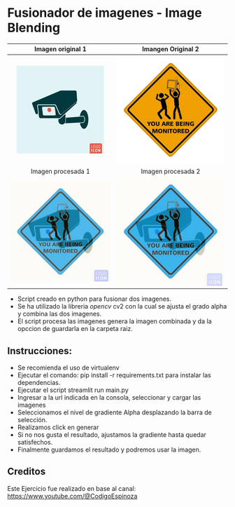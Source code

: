 # Fusionador de imagenes - Image Blending
| Imagen original 1         | Imangen Original 2       |
| :------------------------:|:------------------------:|
| ![Antes](https://github.com/vhngroup/Fusionar_imagenes/blob/main/static/Original1.jpg)|![Despues](https://github.com/vhngroup/Fusionar_imagenes/blob/main/static/Original2.jpg)|
| Imagen procesada 1          | Imagen procesada 2         |
| ![Antes](https://github.com/vhngroup/Fusionar_imagenes/blob/main/static/Demo1.jpg)|![Despues](https://github.com/vhngroup/Fusionar_imagenes/blob/main/static/imagen_fusionada.jpg)|
* Script creado en python para fusionar dos imagenes.
* Se ha utilizado la libreria *opencv* cv2 con la cual se ajusta el grado alpha y combina las dos imagenes.
* El script procesa las imagenes genera la imagen combinada y da la opccion de guardarla en la carpeta raiz.

## Instrucciones:
* Se recomienda el uso de virtualenv
* Ejecutar el comando: pip install -r requirements.txt para instalar las dependencias.
* Ejecutar el script streamlit run main.py
* Ingresar a la url indicada en la consola, seleccionar y cargar las imagenes
* Seleccionamos el nivel de gradiente Alpha desplazando la barra de selección.
* Realizamos click en generar
* Si no nos gusta el resultado, ajustamos la gradiente hasta quedar satisfechos.
* Finalmente guardamos el resultado y podremos usar la imagen.

## Creditos
Este Ejercicio fue realizado en base al canal: https://www.youtube.com/@CodigoEspinoza